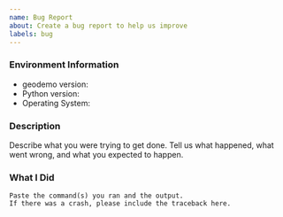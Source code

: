```yaml
---
name: Bug Report
about: Create a bug report to help us improve
labels: bug
---
```


<!-- Please search existing issues to avoid creating duplicates. -->

### Environment Information

-   geodemo version:
-   Python version:
-   Operating System:

### Description

Describe what you were trying to get done.
Tell us what happened, what went wrong, and what you expected to happen.

### What I Did

```
Paste the command(s) you ran and the output.
If there was a crash, please include the traceback here.
```
